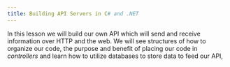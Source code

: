 ```yaml
---
title: Building API Servers in C# and .NET
---
```


In this lesson we will build our own API which will send and receive information
over HTTP and the web. We will see structures of how to organize our code, the
purpose and benefit of placing our code in _controllers_ and learn how to
utilize databases to store data to feed our API,
